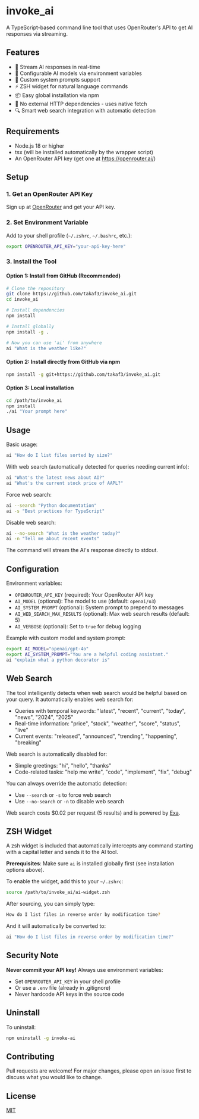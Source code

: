 # invoke_ai

A TypeScript-based command line tool that uses OpenRouter's API to get AI responses via streaming.

## Features

- 🚀 Stream AI responses in real-time
- 🎯 Configurable AI models via environment variables
- 💬 Custom system prompts support
- ⚡ ZSH widget for natural language commands
- 📦 Easy global installation via npm
- 🔧 No external HTTP dependencies - uses native fetch
- 🔍 Smart web search integration with automatic detection

## Requirements

- Node.js 18 or higher
- tsx (will be installed automatically by the wrapper script)
- An OpenRouter API key (get one at https://openrouter.ai/)

## Setup

### 1. Get an OpenRouter API Key

Sign up at [OpenRouter](https://openrouter.ai/) and get your API key.

### 2. Set Environment Variable

Add to your shell profile (`~/.zshrc`, `~/.bashrc`, etc.):
```bash
export OPENROUTER_API_KEY="your-api-key-here"
```

### 3. Install the Tool

#### Option 1: Install from GitHub (Recommended)
```bash
# Clone the repository
git clone https://github.com/takaf3/invoke_ai.git
cd invoke_ai

# Install dependencies
npm install

# Install globally
npm install -g .

# Now you can use 'ai' from anywhere
ai "What is the weather like?"
```

#### Option 2: Install directly from GitHub via npm
```bash
npm install -g git+https://github.com/takaf3/invoke_ai.git
```

#### Option 3: Local installation
```bash
cd /path/to/invoke_ai
npm install
./ai "Your prompt here"
```

## Usage

Basic usage:
```bash
ai "How do I list files sorted by size?"
```

With web search (automatically detected for queries needing current info):
```bash
ai "What's the latest news about AI?"
ai "What's the current stock price of AAPL?"
```

Force web search:
```bash
ai --search "Python documentation"
ai -s "Best practices for TypeScript"
```

Disable web search:
```bash
ai --no-search "What is the weather today?"
ai -n "Tell me about recent events"
```

The command will stream the AI's response directly to stdout.

## Configuration

Environment variables:
- `OPENROUTER_API_KEY` (required): Your OpenRouter API key
- `AI_MODEL` (optional): The model to use (default: `openai/o3`)
- `AI_SYSTEM_PROMPT` (optional): System prompt to prepend to messages
- `AI_WEB_SEARCH_MAX_RESULTS` (optional): Max web search results (default: 5)
- `AI_VERBOSE` (optional): Set to `true` for debug logging

Example with custom model and system prompt:
```bash
export AI_MODEL="openai/gpt-4o"
export AI_SYSTEM_PROMPT="You are a helpful coding assistant."
ai "explain what a python decorator is"
```

## Web Search

The tool intelligently detects when web search would be helpful based on your query. It automatically enables web search for:

- Queries with temporal keywords: "latest", "recent", "current", "today", "news", "2024", "2025"
- Real-time information: "price", "stock", "weather", "score", "status", "live"
- Current events: "released", "announced", "trending", "happening", "breaking"

Web search is automatically disabled for:
- Simple greetings: "hi", "hello", "thanks"
- Code-related tasks: "help me write", "code", "implement", "fix", "debug"

You can always override the automatic detection:
- Use `--search` or `-s` to force web search
- Use `--no-search` or `-n` to disable web search

Web search costs $0.02 per request (5 results) and is powered by [Exa](https://exa.ai).

## ZSH Widget

A zsh widget is included that automatically intercepts any command starting with a capital letter and sends it to the AI tool.

**Prerequisites**: Make sure `ai` is installed globally first (see installation options above).

To enable the widget, add this to your `~/.zshrc`:
```bash
source /path/to/invoke_ai/ai-widget.zsh
```

After sourcing, you can simply type:
```bash
How do I list files in reverse order by modification time?
```

And it will automatically be converted to:
```bash
ai "How do I list files in reverse order by modification time?"
```

## Security Note

**Never commit your API key!** Always use environment variables:
- Set `OPENROUTER_API_KEY` in your shell profile
- Or use a `.env` file (already in .gitignore)
- Never hardcode API keys in the source code

## Uninstall

To uninstall:
```bash
npm uninstall -g invoke-ai
```

## Contributing

Pull requests are welcome! For major changes, please open an issue first to discuss what you would like to change.

## License

[MIT](LICENSE)